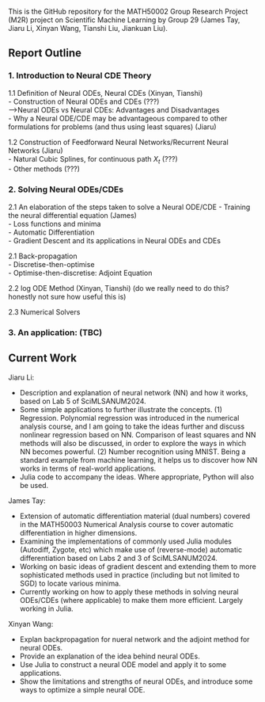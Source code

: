 This is the GitHub repository for the MATH50002 Group Research Project (M2R) project on Scientific Machine Learning by Group 29 (James Tay, Jiaru Li, Xinyan Wang, Tianshi Liu, Jiankuan Liu).

## Report Outline
### 1. Introduction to Neural CDE Theory
1.1 Definition of Neural ODEs, Neural CDEs (Xinyan, Tianshi)  
    - Construction of Neural ODEs and CDEs (???)  
		-->Neural ODEs vs Neural CDEs: Advantages and Disadvantages  
		- Why a Neural ODE/CDE may be advantageous compared to other formulations for problems (and thus using least squares) (Jiaru)  
  
1.2 Construction of Feedforward Neural Networks/Recurrent Neural Networks (Jiaru)  
    - Natural Cubic Splines, for continuous path $X_t$ (???)  
    - Other methods (???)  
  
### 2. Solving Neural ODEs/CDEs
2.1 An elaboration of the steps taken to solve a Neural ODE/CDE - Training the neural differential equation (James)  
    - Loss functions and minima  
		- Automatic Differentiation  
	  - Gradient Descent and its applications in Neural ODEs and CDEs  
  
2.1 Back-propagation  
	  - Discretise-then-optimise  
	  - Optimise-then-discretise: Adjoint Equation  
  
2.2 log ODE Method (Xinyan, Tianshi) (do we really need to do this? honestly not sure how useful this is)  

2.3 Numerical Solvers  

### 3. An application: (TBC)




## Current Work

Jiaru Li:
- Description and explanation of neural network (NN) and how it works, based on Lab 5 of SciMLSANUM2024.
- Some simple applications to further illustrate the concepts.
  (1) Regression. Polynomial regression was introduced in the numerical analysis course, and I am going to take the ideas further and discuss nonlinear regression based on NN. Comparison of least squares and NN methods will also be discussed, in order to explore the ways in which NN becomes powerful.
  (2) Number recognition using MNIST. Being a standard example from machine learning, it helps us to discover how NN works in terms of real-world applications.
- Julia code to accompany the ideas. Where appropriate, Python will also be used.

James Tay:
- Extension of automatic differentiation material (dual numbers) covered in the MATH50003 Numerical Analysis course to cover automatic differentiation in higher dimensions.
- Examining the implementations of commonly used Julia modules (Autodiff, Zygote, etc) which make use of (reverse-mode) automatic differentiation based on Labs 2 and 3 of SciMLSANUM2024.
- Working on basic ideas of gradient descent and extending them to more sophisticated methods used in practice (including but not limited to SGD) to locate various minima.
- Currently working on how to apply these methods in solving neural ODEs/CDEs (where applicable) to make them more efficient. Largely working in Julia.

Xinyan Wang:
- Explan backpropagation for nueral network and the adjoint method for neural ODEs.
- Provide an explanation of the idea behind neural ODEs.
- Use Julia to construct a neural ODE model and apply it to some applications.
- Show the limitations and strengths of neural ODEs, and introduce some ways to optimize a simple neural ODE.

